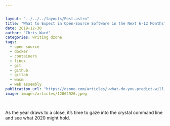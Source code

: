 ```yaml
---


layout: "../../../layouts/Post.astro"
title: "What to Expect in Open-Source Software in the Next 6-12 Months?"
date: 2019-12-30
author: "Chris Ward"
categories: writing dzone
tags: 
  - open source
  - docker
  - containers
  - linux
  - git
  - github
  - gitlab
  - wasm
  - web assembly
publication_url: "https://dzone.com/articles/-what-do-you-predict-will-happen-in-open-source-so"
image: images/articles/12862926.jpeg

---
```

As the year draws to a close, it’s time to gaze into the crystal command line and see what 2020 might hold.

